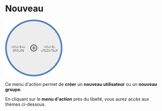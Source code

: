 # Nouveau


![nouveau-screenshotdemosimplementecom20150806110947](images/nouveau-screenshotdemosimplementecom20150806110947.png)


<p>Ce menu d'action permet de <strong>cr&eacute;er</strong> un <strong>nouveau utilisateur</strong> ou un <strong>nouveau groupe</strong>.</p>
<p>En cliquant sur le <strong>menu d'action</strong>&nbsp;pr&egrave;s du libell&eacute;, vous aurez acc&egrave;s aux th&egrave;mes ci-dessous.</p>

